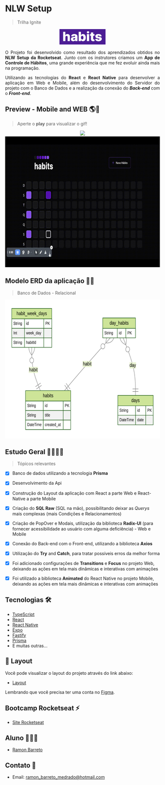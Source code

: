 # NLW Setup 
>Trilha Ignite

<p align="center">
  <img alt="fav-habits" src=".github/habits.PNG">
</p>
<p align="justify">
  O Projeto foi desenvolvido como resultado dos aprendizados obtidos no <strong>NLW Setup da Rocketseat</strong>. Junto com os instrutores criamos um <strong>App de Controle de Hábitos</strong>, uma grande experiência que me fez evoluir ainda mais na programação.
</p>
<p align="justify">
  Utilizando as tecnologias do <strong>React</strong> e <strong>React Native</strong> para desenvolver a aplicação em Web e Mobile, além do desenvolvimento do Servidor do projeto com o Banco de Dados e a realização da conexão do <strong><em>Back-end</em></strong> com o <strong><em>Front-end</em></strong>.
</p>

## Preview - Mobile and WEB 🌎📱

> Aperte o <strong>play</strong> para visualizar o gif!
<p align="center">
  <img height="425" src=".github/mobilePreview.gif">
  <img height="425" width="800" src=".github/preview-web.gif">
</p>

## Modelo ERD da aplicação 🏦🎲
> Banco de Dados - Relacional

<img alt="Diagrama ERD" src=".github/ERD.svg" height="450px"/>

## Estudo Geral 📖👨🏽‍💻

>Tópicos relevantes

- [x] Banco de dados utilizando a tecnologia <strong>Prisma</strong>
- [x] Desenvolvimento da Api
- [x] Construção do Layout da aplicação com React a parte Web e React-Native a parte Mobile
- [x] Criação do <strong>SQL Raw</strong> (SQL na mão), possibilitando deixar as <em>Querys</em> mais complexas (mais Condições e Relacionamentos)
- [x] Criação de PopOver e Modais, utilização da biblioteca <strong>Radix-UI</strong> (para fornecer acessibilidade ao usuário com alguma deficiência) - Web e Mobile
- [x] Conexão do Back-end com o Front-end, utilizando a biblioteca <strong>Axios</strong>
- [x] Utilização do <strong>Try</strong> and <strong>Catch</strong>, para tratar possíveis erros da melhor forma
- [x] Foi adicionado configurações de <strong>Transitions</strong> e <strong>Focus</strong> no projeto Web, deixando as ações em tela mais dinâmicas e interativas com animações
- [x] Foi utilizado a biblioteca <strong>Animated</strong> do React Native no projeto Mobile, deixando as ações em tela mais dinâmicas e interativas com animações 


## Tecnologias 🛠

- [TypeScript](https://www.typescriptlang.org/)
- [React](https://reactjs.org/)
- [React Native](https://reactnative.dev/)
- [Expo](https://expo.dev/)
- [Fastify](https://www.fastify.io/)
- [Prisma](https://www.prisma.io/)
- E muitas outras…

## 🔖 Layout

Você pode visualizar o layout do projeto através do link abaixo:

- [Layout](https://www.figma.com/file/7hzvJpZKKQtGdojjmWESdx/Habits-(i)-(Community)?node-id=6%3A343&t=3tNzqQmebZdu7qlG-0)

Lembrando que você precisa ter uma conta no [Figma](http://figma.com/).

## Bootcamp Rocketseat ⚡
- <a target="_blank" href="https://www.rocketseat.com.br/">Site Rocketseat</a>

## Aluno 👨🏽‍🎓

- <a target="_blank" href="https://www.linkedin.com/in/ramon-barreto-076191180/">Ramon Barreto</a>

## Contato 📲

- Email: ramon_barreto_medrado@hotmail.com


